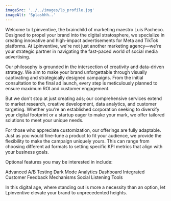 ```yaml
---
imageSrc: '../../images/lp_profile.jpg'
imageAlt: 'Splashhh..'
---
```


Welcome to Lpinventive, the brainchild of marketing maestro Luis Pacheco. Designed to propel your brand into the digital stratosphere, we specialize in creating innovative and high-impact advertisements for Meta and TikTok platforms. At Lpinventive, we're not just another marketing agency—we're your strategic partner in navigating the fast-paced world of social media advertising.

Our philosophy is grounded in the intersection of creativity and data-driven strategy. We aim to make your brand unforgettable through visually captivating and strategically designed campaigns. From the initial consultation to the final ad launch, every step is meticulously planned to ensure maximum ROI and customer engagement.

But we don't stop at just creating ads; our comprehensive services extend to market research, creative development, data analytics, and customer targeting. Whether you're an established corporation seeking to diversify your digital footprint or a startup eager to make your mark, we offer tailored solutions to meet your unique needs.

For those who appreciate customization, our offerings are fully adaptable. Just as you would fine-tune a product to fit your audience, we provide the flexibility to make the campaign uniquely yours. This can range from choosing different ad formats to setting specific KPI metrics that align with your business goals.

Optional features you may be interested in include:

Advanced A/B Testing
Dark Mode Analytics Dashboard
Integrated Customer Feedback Mechanisms
Social Listening Tools

In this digital age, where standing out is more a necessity than an option, let Lpinventive elevate your brand to unprecedented heights.
